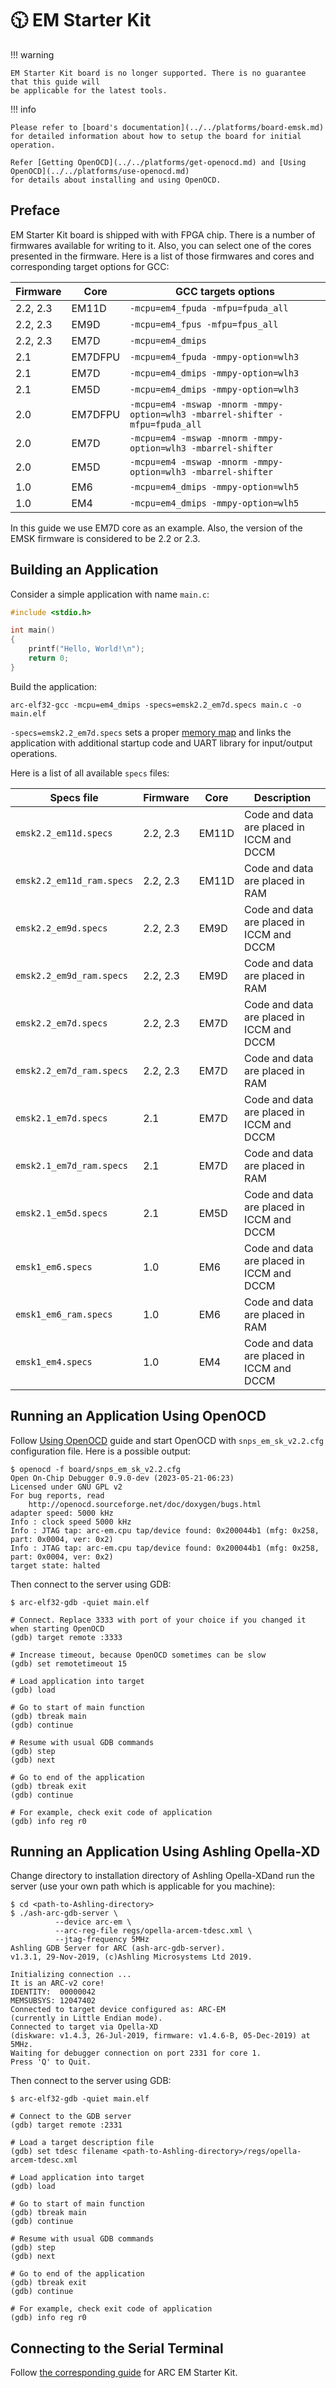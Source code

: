 # 🕥 EM Starter Kit

!!! warning

    EM Starter Kit board is no longer supported. There is no guarantee that this guide will
    be applicable for the latest tools.

!!! info

    Please refer to [board's documentation](../../platforms/board-emsk.md)
    for detailed information about how to setup the board for initial operation.
    
    Refer [Getting OpenOCD](../../platforms/get-openocd.md) and [Using OpenOCD](../../platforms/use-openocd.md)
    for details about installing and using OpenOCD.

## Preface

EM Starter Kit board is shipped with with FPGA chip. There is a number of firmwares
available for writing to it. Also, you can select one of the cores presented in the firmware.
Here is a list of those firmwares and cores and corresponding target options for GCC:

| Firmware | Core    | GCC targets options                                                          |
|----------|---------|------------------------------------------------------------------------------|
| 2.2, 2.3 | EM11D   | `-mcpu=em4_fpuda -mfpu=fpuda_all`                                            |
| 2.2, 2.3 | EM9D    | `-mcpu=em4_fpus -mfpu=fpus_all`                                              |
| 2.2, 2.3 | EM7D    | `-mcpu=em4_dmips`                                                            |
| 2.1      | EM7DFPU | `-mcpu=em4_fpuda -mmpy-option=wlh3`                                          |
| 2.1      | EM7D    | `-mcpu=em4_dmips -mmpy-option=wlh3`                                          |
| 2.1      | EM5D    | `-mcpu=em4_dmips -mmpy-option=wlh3`                                          |
| 2.0      | EM7DFPU | `-mcpu=em4 -mswap -mnorm -mmpy-option=wlh3 -mbarrel-shifter -mfpu=fpuda_all` |
| 2.0      | EM7D    | `-mcpu=em4 -mswap -mnorm -mmpy-option=wlh3 -mbarrel-shifter`                 |
| 2.0      | EM5D    | `-mcpu=em4 -mswap -mnorm -mmpy-option=wlh3 -mbarrel-shifter`                 |
| 1.0      | EM6     | `-mcpu=em4_dmips -mmpy-option=wlh5`                                          |
| 1.0      | EM4     | `-mcpu=em4_dmips -mmpy-option=wlh5`                                          |

In this guide we use EM7D core as an example. Also, the version of the EMSK
firmware is considered to be 2.2 or 2.3.

## Building an Application

Consider a simple application with name `main.c`:

```c
#include <stdio.h>

int main()
{
    printf("Hello, World!\n");
    return 0;
}
```

Build the application:

```shell
arc-elf32-gcc -mcpu=em4_dmips -specs=emsk2.2_em7d.specs main.c -o main.elf
```

`-specs=emsk2.2_em7d.specs` sets a proper [memory map](../general/memory.md) and links the
application with additional startup code and UART library for input/output
operations.

Here is a list of all available `specs` files:

| Specs file                | Firmware | Core  | Description                               |
|---------------------------|----------|-------|-------------------------------------------|
| `emsk2.2_em11d.specs`     | 2.2, 2.3 | EM11D | Code and data are placed in ICCM and DCCM |
| `emsk2.2_em11d_ram.specs` | 2.2, 2.3 | EM11D | Code and data are placed in RAM           |
| `emsk2.2_em9d.specs`      | 2.2, 2.3 | EM9D  | Code and data are placed in ICCM and DCCM |
| `emsk2.2_em9d_ram.specs`  | 2.2, 2.3 | EM9D  | Code and data are placed in RAM           |
| `emsk2.2_em7d.specs`      | 2.2, 2.3 | EM7D  | Code and data are placed in ICCM and DCCM |
| `emsk2.2_em7d_ram.specs`  | 2.2, 2.3 | EM7D  | Code and data are placed in RAM           |
| `emsk2.1_em7d.specs`      | 2.1      | EM7D  | Code and data are placed in ICCM and DCCM |
| `emsk2.1_em7d_ram.specs`  | 2.1      | EM7D  | Code and data are placed in RAM           |
| `emsk2.1_em5d.specs`      | 2.1      | EM5D  | Code and data are placed in ICCM and DCCM |
| `emsk1_em6.specs`         | 1.0      | EM6   | Code and data are placed in ICCM and DCCM |
| `emsk1_em6_ram.specs`     | 1.0      | EM6   | Code and data are placed in RAM           |
| `emsk1_em4.specs`         | 1.0      | EM4   | Code and data are placed in ICCM and DCCM |

## Running an Application Using OpenOCD

Follow [Using OpenOCD](../../platforms/use-openocd.md) guide and start OpenOCD
with `snps_em_sk_v2.2.cfg` configuration file. Here is a possible output:

```text
$ openocd -f board/snps_em_sk_v2.2.cfg
Open On-Chip Debugger 0.9.0-dev (2023-05-21-06:23)
Licensed under GNU GPL v2
For bug reports, read
    http://openocd.sourceforge.net/doc/doxygen/bugs.html
adapter speed: 5000 kHz
Info : clock speed 5000 kHz
Info : JTAG tap: arc-em.cpu tap/device found: 0x200044b1 (mfg: 0x258, part: 0x0004, ver: 0x2)
Info : JTAG tap: arc-em.cpu tap/device found: 0x200044b1 (mfg: 0x258, part: 0x0004, ver: 0x2)
target state: halted
```

Then connect to the server using GDB:

```text
$ arc-elf32-gdb -quiet main.elf

# Connect. Replace 3333 with port of your choice if you changed it when starting OpenOCD
(gdb) target remote :3333

# Increase timeout, because OpenOCD sometimes can be slow
(gdb) set remotetimeout 15

# Load application into target
(gdb) load

# Go to start of main function
(gdb) tbreak main
(gdb) continue

# Resume with usual GDB commands
(gdb) step
(gdb) next

# Go to end of the application
(gdb) tbreak exit
(gdb) continue

# For example, check exit code of application
(gdb) info reg r0
```

## Running an Application Using Ashling Opella-XD

Change directory to installation directory of Ashling Opella-XDand run the
server (use your own path which is applicable for you machine):

```shell
$ cd <path-to-Ashling-directory>
$ ./ash-arc-gdb-server \
          --device arc-em \
          --arc-reg-file regs/opella-arcem-tdesc.xml \
          --jtag-frequency 5MHz
Ashling GDB Server for ARC (ash-arc-gdb-server).
v1.3.1, 29-Nov-2019, (c)Ashling Microsystems Ltd 2019.

Initializing connection ...
It is an ARC-v2 core!
IDENTITY:  00000042
MEMSUBSYS: 12047402
Connected to target device configured as: ARC-EM
(currently in Little Endian mode).
Connected to target via Opella-XD
(diskware: v1.4.3, 26-Jul-2019, firmware: v1.4.6-B, 05-Dec-2019) at 5MHz.
Waiting for debugger connection on port 2331 for core 1.
Press 'Q' to Quit.
```

Then connect to the server using GDB:

```text
$ arc-elf32-gdb -quiet main.elf

# Connect to the GDB server
(gdb) target remote :2331

# Load a target description file
(gdb) set tdesc filename <path-to-Ashling-directory>/regs/opella-arcem-tdesc.xml

# Load application into target
(gdb) load

# Go to start of main function
(gdb) tbreak main
(gdb) continue

# Resume with usual GDB commands
(gdb) step
(gdb) next

# Go to end of the application
(gdb) tbreak exit
(gdb) continue

# For example, check exit code of application
(gdb) info reg r0
```

## Connecting to the Serial Terminal

Follow [the corresponding guide](../../platforms/board-emsk.md#connecting-to-the-serial-terminal)
for ARC EM Starter Kit.
